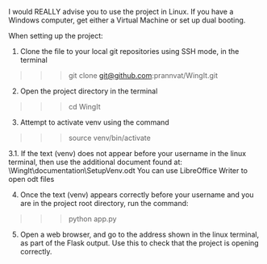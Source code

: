 I would REALLY advise you to use the project in Linux. If you have a Windows computer, get either a Virtual Machine or set up dual booting.

When setting up the project:
1. Clone the file to your local git repositories using SSH mode, in the terminal
>>> git clone git@github.com:prannvat/WingIt.git

2. Open the project directory in the terminal
>>> cd WingIt

3. Attempt to activate venv using the command
>>> source venv/bin/activate

3.1. If the text (venv) does not appear before your username in the linux terminal, then use the additional document found at:
\WingIt\documentation\SetupVenv.odt
You can use LibreOffice Writer to open odt files

4. Once the text (venv) appears correctly before your username and you are in the project root directory, run the command:
>>> python app.py

5. Open a web browser, and go to the address shown in the linux terminal, as part of the Flask output. Use this to check that the project is opening correctly.

